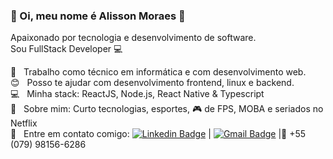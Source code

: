 ### 👋 Oi, meu nome é Alisson Moraes :boy:

<!--
**AlissonMoraesDev/alissonmoraesdev** is a ✨ _special_ ✨ repository because its `README.md` (this file) appears on your GitHub profile.

Here are some ideas to get you started:

- 🔭 I’m currently working on ...
- 🌱 I’m currently learning ...
- 👯 I’m looking to collaborate on ...
- 🤔 I’m looking for help with ...
- 💬 Ask me about ...
- 📫 How to reach me: ...
- 😄 Pronouns: ...
- ⚡ Fun fact: ...
-->
Apaixonado por tecnologia e desenvolvimento de software.
<br />Sou FullStack Developer :computer:

 :rocket:  &nbsp; Trabalho como técnico em informática e com desenvolvimento web. 
 <br/> :blush: &nbsp; Posso te ajudar com desenvolvimento frontend, linux e backend.
 <br/> :computer: &nbsp; Minha stack: ReactJS, Node.js, React Native & Typescript
 <br/> 💬  &nbsp; Sobre mim: Curto tecnologias, esportes, :video_game: de FPS, MOBA e seriados no Netflix
 <br/> :email: &nbsp; Entre em contato comigo: [![Linkedin Badge](https://img.shields.io/badge/-AlissonMoraes-blue?style=flat-square&logo=Linkedin&logoColor=white&link=https://www.linkedin.com/in/alissonmoraesdev/)](https://www.linkedin.com/in/alissonmoraesdev/) 
| 
[![Gmail Badge](https://img.shields.io/badge/-alissonmoraesdev@gmail.com-c14438?style=flat-square&logo=Gmail&logoColor=white&link=mailto:alissonmoraesdev@gmail.com)](mailto:alissonmoraesdev@gmail.com) |:iphone: +55 (079) 98156-6286

